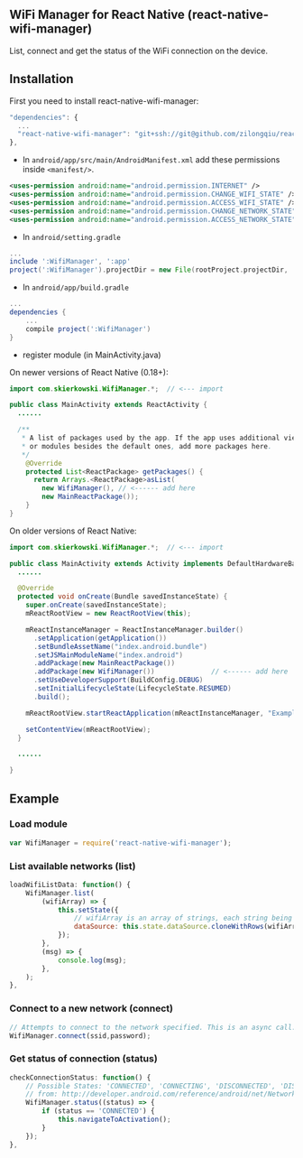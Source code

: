 ## WiFi Manager for React Native (react-native-wifi-manager)

List, connect and get the status of the WiFi connection on the device.

## Installation

First you need to install react-native-wifi-manager:

```javascript
"dependencies": {
  ...
  "react-native-wifi-manager": "git+ssh://git@github.com/zilongqiu/react-native-wifi-manager.git#master",
},
```

* In `android/app/src/main/AndroidManifest.xml` add these permissions inside `<manifest/>`.

```xml
<uses-permission android:name="android.permission.INTERNET" />
<uses-permission android:name="android.permission.CHANGE_WIFI_STATE" />
<uses-permission android:name="android.permission.ACCESS_WIFI_STATE" />
<uses-permission android:name="android.permission.CHANGE_NETWORK_STATE" />
<uses-permission android:name="android.permission.ACCESS_NETWORK_STATE"/>
```

* In `android/setting.gradle`

```gradle
...
include ':WifiManager', ':app'
project(':WifiManager').projectDir = new File(rootProject.projectDir, '../node_modules/react-native-wifi-manager/android')
```

* In `android/app/build.gradle`

```gradle
...
dependencies {
    ...
    compile project(':WifiManager')
}
```

* register module (in MainActivity.java)

On newer versions of React Native (0.18+):

```java
import com.skierkowski.WifiManager.*;  // <--- import

public class MainActivity extends ReactActivity {
  ......

  /**
   * A list of packages used by the app. If the app uses additional views
   * or modules besides the default ones, add more packages here.
   */
    @Override
    protected List<ReactPackage> getPackages() {
      return Arrays.<ReactPackage>asList(
        new WifiManager(), // <------ add here
        new MainReactPackage());
    }
}
```

On older versions of React Native:

```java
import com.skierkowski.WifiManager.*;  // <--- import

public class MainActivity extends Activity implements DefaultHardwareBackBtnHandler {
  ......

  @Override
  protected void onCreate(Bundle savedInstanceState) {
    super.onCreate(savedInstanceState);
    mReactRootView = new ReactRootView(this);

    mReactInstanceManager = ReactInstanceManager.builder()
      .setApplication(getApplication())
      .setBundleAssetName("index.android.bundle")
      .setJSMainModuleName("index.android")
      .addPackage(new MainReactPackage())
      .addPackage(new WifiManager())              // <------ add here
      .setUseDeveloperSupport(BuildConfig.DEBUG)
      .setInitialLifecycleState(LifecycleState.RESUMED)
      .build();

    mReactRootView.startReactApplication(mReactInstanceManager, "ExampleRN", null);

    setContentView(mReactRootView);
  }

  ......

}
```

## Example

### Load module
```javascript
var WifiManager = require('react-native-wifi-manager');
```

### List available networks (list)
```javascript
loadWifiListData: function() {
    WifiManager.list(
        (wifiArray) => {
            this.setState({
                // wifiArray is an array of strings, each string being the SSID
                dataSource: this.state.dataSource.cloneWithRows(wifiArray),
            });
        },
        (msg) => {
            console.log(msg);
        },
    );
},
```

### Connect to a new network (connect)
```javascript
// Attempts to connect to the network specified. This is an async call. Listen to connectionStatus for status
WifiManager.connect(ssid,password);
```

### Get status of connection (status)
```javascript
checkConnectionStatus: function() {
    // Possible States: 'CONNECTED', 'CONNECTING', 'DISCONNECTED', 'DISCONNECTING', 'SUSPENDED', 'UNKOWN'
    // from: http://developer.android.com/reference/android/net/NetworkInfo.State.html
    WifiManager.status((status) => {
        if (status == 'CONNECTED') {
            this.navigateToActivation();
        }
    });
},
  ```
